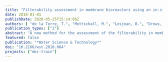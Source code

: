 ```yaml
---
title: "Filterability assessment in membrane bioreactors using an in-situ filtration test cell"
date: 2010-01-01
publishDate: 2020-05-25T15:14:06Z
authors: [ "de la Torre, T.", "Mottschall, M.", "Lesjean, B.", "Drews, A.", "Iheanaetu, A.", "Kraume, M." ]
publication_types: ["2"]
abstract: "A new method for the assessment of the filterability in membrane bioreactors was tested for five months in four MBR units in Berlin. The new method BFM (Berlin Filtration Method) for filterability assessment uses a small membrane filtration test cell which can be submerged directly in the biological tanks to determine the filterability of the activated sludge in-situ. The test cell contains an aerated flat-sheet membrane which operates at similar conditions as in the plant. Filterability is expressed in terms of critical flux obtained by performing flux-stepping experiments. The ultimate goal of monitoring the filterability with the device is to detect in real time fouling occurrences due to changes in sludge composition and to adapt accordingly the operating conditions. The usefulness of the device for this purpose was evaluated for five months after monitoring four MBR plants in Berlin with different activated sludge characteristics (MLSS from 5 to 21 g/L, SRT 12–35d and COD in the supernatant 30–400 mg/L). The first results show a good agreement between the filterability of the sludge with the portable filtration test cell and the filtration performance of the plant. Critical flux values varied between 3 and 30L/m2 h during the studied period. Useful information concerning the irreversibility of the fouling was provided by looking at the hysteresis curve of the flux-stepping experiments."
featured: false
publication: "*Water Science & Technology*"
doi: "10.2166/wst.2010.084"
projects: ["mbr-train"]
---
```


